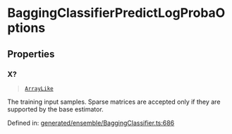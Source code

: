 # BaggingClassifierPredictLogProbaOptions

## Properties

### X?

> [`ArrayLike`](../types/ArrayLike.md)

The training input samples. Sparse matrices are accepted only if they are supported by the base estimator.

Defined in:  [generated/ensemble/BaggingClassifier.ts:686](https://github.com/transitive-bullshit/scikit-learn-ts/blob/b59c1ff/packages/sklearn/src/generated/ensemble/BaggingClassifier.ts#L686)

